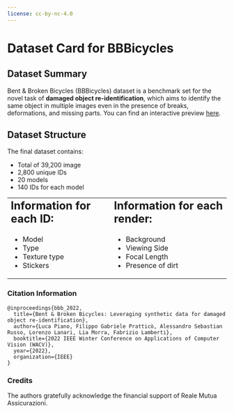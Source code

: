 ```yaml
---
license: cc-by-nc-4.0
---
```

# Dataset Card for BBBicycles
## Dataset Summary
Bent & Broken Bicycles (BBBicycles) dataset is a benchmark set for the novel task of **damaged object re-identification**, which aims to identify the same object in multiple images even in the presence of breaks, deformations, and missing parts. You can find an interactive preview [here](https://huggingface.co/spaces/GrainsPolito/BBBicyclesPreview).
## Dataset Structure
The final dataset contains:

 - Total of  39,200 image
 - 2,800 unique IDs
 - 20 models
 - 140 IDs for each model

<table border-collapse="collapse">
 <tr>
    <td><b style="font-size:25px">Information for each ID:</b></td>
    <td><b style="font-size:25px">Information for each render:</b></td>
 </tr>
 <tr>
    <td>
        <ul>
            <li>Model</li>
            <li>Type</li>
            <li>Texture type</li>
            <li>Stickers</li>
        </ul>
    </td>
    <td>
        <ul>
            <li>Background</li>
            <li>Viewing Side</li>
            <li>Focal Length</li>
            <li>Presence of dirt</li>
        </ul>
    </td>
 </tr>
</table>

### Citation Information
```
@inproceedings{bbb_2022,
  title={Bent & Broken Bicycles: Leveraging synthetic data for damaged object re-identification},
  author={Luca Piano, Filippo Gabriele Pratticò, Alessandro Sebastian Russo, Lorenzo Lanari, Lia Morra, Fabrizio Lamberti},
  booktitle={2022 IEEE Winter Conference on Applications of Computer Vision (WACV)},
  year={2022},
  organization={IEEE}
}

```

### Credits
The authors gratefully acknowledge the financial support of Reale Mutua Assicurazioni.